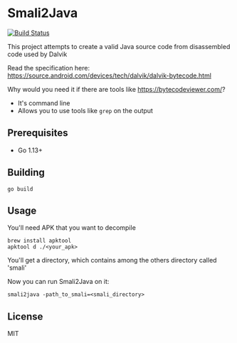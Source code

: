 # Smali2Java
[![Build Status](https://travis-ci.org/AlexeySoshin/smali2java.svg?branch=master)](https://travis-ci.org/AlexeySoshin/smali2java)

This project attempts to create a valid Java source code from disassembled code used by Dalvik <br />

Read the specification here: https://source.android.com/devices/tech/dalvik/dalvik-bytecode.html

Why would you need it if there are tools like https://bytecodeviewer.com/? <br />
* It's command line
* Allows you to use tools like `grep` on the output

## Prerequisites
* Go 1.13+

## Building
```
go build
```

## Usage
You'll need APK that you want to decompile <br />

```
brew install apktool
apktool d ./<your_apk>
```

You'll get a directory, which contains among the others directory called 'smali'

Now you can run Smali2Java on it:
```
smali2java -path_to_smali=<smali_directory>
```

## License
MIT